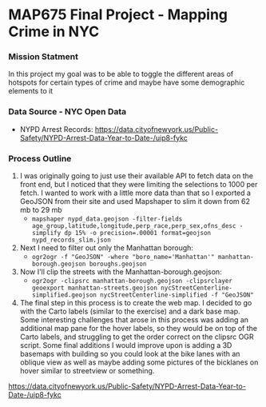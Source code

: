 # MAP675 Final Project - Mapping Crime in NYC

### Mission Statment
In this project my goal was to be able to toggle the different areas of hotspots for certain types of crime and maybe have some demographic elements to it

### Data Source - NYC Open Data
- NYPD Arrest Records: https://data.cityofnewyork.us/Public-Safety/NYPD-Arrest-Data-Year-to-Date-/uip8-fykc

### Process Outline
1. I was originally going to just use their available API to fetch data on the front end, but I noticed that they were limiting the selections to 1000 per fetch. I wanted to work with a little more data than that so I exported a GeoJSON from their site and used Mapshaper to slim it down from 62 mb to 29 mb
    - `mapshaper nypd_data.geojson -filter-fields age_group,latitude,longitude,perp_race,perp_sex,ofns_desc -simplify dp 15% -o precision=.00001 format=geojson nypd_records_slim.json`
2. Next I need to filter out only the Manhattan borough:
    - `ogr2ogr -f "GeoJSON" -where "boro_name='Manhattan'" manhattan-borough.geojson boroughs.geojson`
3. Now I'll clip the streets with the Manhattan-borough.geojson:
    - `ogr2ogr -clipsrc manhattan-borough.geojson -clipsrclayer geoexport manhattan-streets.geojson nycStreetCenterline-simplified.geojson nycStreetCenterline-simplified -f "GeoJSON"`
4. The final step in this process is to create the web map. I decided to go with the Carto labels (similar to the exercise) and a dark base map. Some interesting challenges that arose in this process was adding an additional map pane for the hover labels, so they would be on top of the Carto labels, and struggling to get the order correct on the clipsrc OGR script. Some final additions I would improve upon is adding a 3D basemaps with building so you could look at the bike lanes with an oblique view as well as maybe adding some pictures of the bicklanes on hover similar to streetview or something.

https://data.cityofnewyork.us/Public-Safety/NYPD-Arrest-Data-Year-to-Date-/uip8-fykc